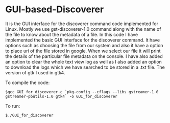 # GUI-based-Discoverer
It is the GUI interface for the discoverer command code implemented for Linux.
Mostly we use gst-discoverer-1.0 command along with the name of the file to know about the metadata of a file.
In this code I have implemented the basic GUI interface for the discoverer command. 
It have options such as choosing the file from our system and also it have a option to place uri of the file stored in google. When we select our file it will print the details of the particular file metadata on the console. 
I have also added an option to clear the whole text view log as well as I also added an option to download the logs which we have searched to be stored in a .txt file.
The version of gtk I used in gtk4.

To compile the code:

    $gcc GUI_for_discoverer.c `pkg-config --cflags --libs gstreamer-1.0 gstreamer-pbutils-1.0 gtk4` -o GUI_for_discoverer

To run:

    $./GUI_for_discoverer
